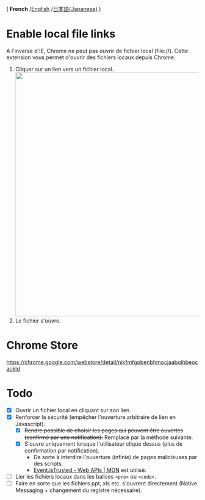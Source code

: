 
( **French** /[English](README.md) /[日本語(Japanese)](README-ja.md) )

# Enable local file links
A l'inverse d'IE, Chrome ne peut pas ouvrir de fichier local (file://).
Cette extension vous permet d'ouvrir des fichiers locaux depuis Chrome.

1. Cliquer sur un lien vers un fichier local.<br>
    <img src="chrome-store/screenshot-01.png" width="640px;">
1. Le fichier s'ouvre.

# Chrome Store
https://chrome.google.com/webstore/detail/nikfmfgobenbhmocjaaboihbeocackld

# Todo
- [x] Ouvrir un fichier local en cliquant sur son lien.
- [x] Renforcer la sécurité (empêcher l'ouverture arbitraire de lien en Javascript).
    - [x] ~~Rendre possible de choisir les pages qui peuvent être ouvertes (confirmé par une notification).~~ Remplacé par la méthode suivante.
    - [x] S'ouvre uniquement lorsque l'utilisateur clique dessus (plus de confirmation par notification).
        - De sorte à interdire l'ouverture (infinie)  de pages malicieuses par des scripts.
        - [Event.isTrusted - Web APIs | MDN](https://developer.mozilla.org/en/docs/Web/API/Event/isTrusted "https://developer.mozilla.org/en/docs/Web/API/Event/isTrusted") est utilisé.
- [ ] Lier les fichiers locaux dans les balises `<pre>` ou `<code>`.
- [ ] Faire en sorte que les fichiers ppt, xls etc. s'ouvrent directement (Native Messaging + changement du registre nécessaire).
